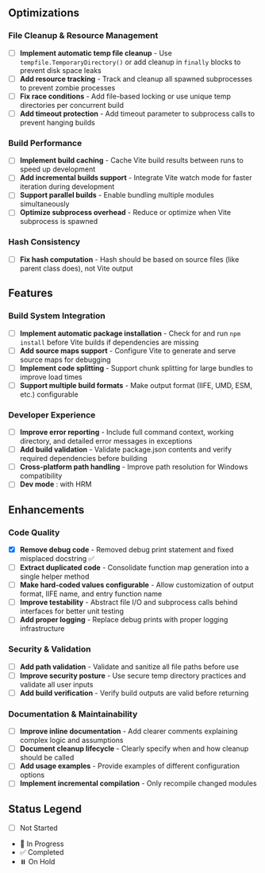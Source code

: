 ## Optimizations

### File Cleanup & Resource Management
- [ ] **Implement automatic temp file cleanup** - Use `tempfile.TemporaryDirectory()` or add cleanup in `finally` blocks to prevent disk space leaks
- [ ] **Add resource tracking** - Track and cleanup all spawned subprocesses to prevent zombie processes
- [ ] **Fix race conditions** - Add file-based locking or use unique temp directories per concurrent build
- [ ] **Add timeout protection** - Add timeout parameter to subprocess calls to prevent hanging builds

### Build Performance
- [ ] **Implement build caching** - Cache Vite build results between runs to speed up development
- [ ] **Add incremental builds support** - Integrate Vite watch mode for faster iteration during development
- [ ] **Support parallel builds** - Enable bundling multiple modules simultaneously
- [ ] **Optimize subprocess overhead** - Reduce or optimize when Vite subprocess is spawned

### Hash Consistency
- [ ] **Fix hash computation** - Hash should be based on source files (like parent class does), not Vite output

## Features

### Build System Integration
- [ ] **Implement automatic package installation** - Check for and run `npm install` before Vite builds if dependencies are missing
- [ ] **Add source maps support** - Configure Vite to generate and serve source maps for debugging
- [ ] **Implement code splitting** - Support chunk splitting for large bundles to improve load times
- [ ] **Support multiple build formats** - Make output format (IIFE, UMD, ESM, etc.) configurable

### Developer Experience
- [ ] **Improve error reporting** - Include full command context, working directory, and detailed error messages in exceptions
- [ ] **Add build validation** - Validate package.json contents and verify required dependencies before building
- [ ] **Cross-platform path handling** - Improve path resolution for Windows compatibility
- [ ] **Dev mode** : with HRM

## Enhancements

### Code Quality
- [x] **Remove debug code** - Removed debug print statement and fixed misplaced docstring ✅
- [ ] **Extract duplicated code** - Consolidate function map generation into a single helper method
- [ ] **Make hard-coded values configurable** - Allow customization of output format, IIFE name, and entry function name
- [ ] **Improve testability** - Abstract file I/O and subprocess calls behind interfaces for better unit testing
- [ ] **Add proper logging** - Replace debug prints with proper logging infrastructure

### Security & Validation
- [ ] **Add path validation** - Validate and sanitize all file paths before use
- [ ] **Improve security posture** - Use secure temp directory practices and validate all user inputs
- [ ] **Add build verification** - Verify build outputs are valid before returning

### Documentation & Maintainability
- [ ] **Improve inline documentation** - Add clearer comments explaining complex logic and assumptions
- [ ] **Document cleanup lifecycle** - Clearly specify when and how cleanup should be called
- [ ] **Add usage examples** - Provide examples of different configuration options
- [ ] **Implement incremental compilation** - Only recompile changed modules

## Status Legend
- [ ] Not Started
- 🚧 In Progress
- ✅ Completed
- ⏸️ On Hold

